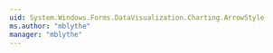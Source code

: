 ```yaml
---
uid: System.Windows.Forms.DataVisualization.Charting.ArrowStyle
ms.author: "mblythe"
manager: "mblythe"
---
```

